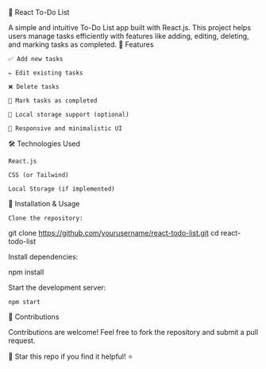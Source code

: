 📝 React To-Do List

A simple and intuitive To-Do List app built with React.js. This project helps users manage tasks efficiently with features like adding, editing, deleting, and marking tasks as completed.
🚀 Features

    ✅ Add new tasks

    ✏️ Edit existing tasks

    ❌ Delete tasks

    🎯 Mark tasks as completed

    📁 Local storage support (optional)

    🎨 Responsive and minimalistic UI

🛠️ Technologies Used

    React.js

    CSS (or Tailwind)

    Local Storage (if implemented)

📌 Installation & Usage

    Clone the repository:

git clone https://github.com/yourusername/react-todo-list.git
cd react-todo-list

Install dependencies:

npm install

Start the development server:

    npm start

🎯 Contributions

Contributions are welcome! Feel free to fork the repository and submit a pull request.

📌 Star this repo if you find it helpful! ⭐
